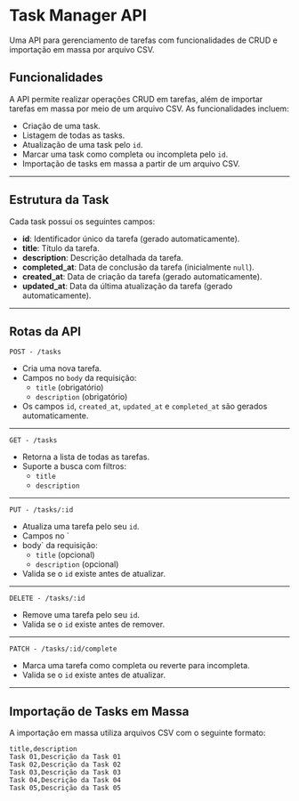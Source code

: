 # Task Manager API

Uma API para gerenciamento de tarefas com funcionalidades de CRUD e importação em massa por arquivo CSV.  

## Funcionalidades

A API permite realizar operações CRUD em tarefas, além de importar tarefas em massa por meio de um arquivo CSV. As funcionalidades incluem:

- Criação de uma task.
- Listagem de todas as tasks.
- Atualização de uma task pelo `id`.
- Marcar uma task como completa ou incompleta pelo `id`.
- Importação de tasks em massa a partir de um arquivo CSV.

---

## Estrutura da Task

Cada task possui os seguintes campos:

- **id**: Identificador único da tarefa (gerado automaticamente).
- **title**: Título da tarefa.
- **description**: Descrição detalhada da tarefa.
- **completed_at**: Data de conclusão da tarefa (inicialmente `null`).
- **created_at**: Data de criação da tarefa (gerado automaticamente).
- **updated_at**: Data da última atualização da tarefa (gerado automaticamente).

---

## Rotas da API

`POST - /tasks`
- Cria uma nova tarefa.
- Campos no `body` da requisição:
  - `title` (obrigatório)
  - `description` (obrigatório)
- Os campos `id`, `created_at`, `updated_at` e `completed_at` são gerados automaticamente.

---

`GET - /tasks`
- Retorna a lista de todas as tarefas.
- Suporte a busca com filtros:
  - `title`
  - `description`

---
`PUT - /tasks/:id`
- Atualiza uma tarefa pelo seu `id`.
- Campos no `
- body` da requisição:
  - `title` (opcional)
  - `description` (opcional)
- Valida se o `id` existe antes de atualizar.

---

`DELETE - /tasks/:id`
- Remove uma tarefa pelo seu `id`.
- Valida se o `id` existe antes de remover.

---

`PATCH - /tasks/:id/complete`
- Marca uma tarefa como completa ou reverte para incompleta.
- Valida se o `id` existe antes de atualizar.

---

## Importação de Tasks em Massa

A importação em massa utiliza arquivos CSV com o seguinte formato:

```csv
title,description
Task 01,Descrição da Task 01
Task 02,Descrição da Task 02
Task 03,Descrição da Task 03
Task 04,Descrição da Task 04
Task 05,Descrição da Task 05
